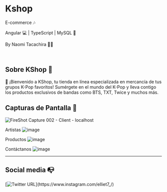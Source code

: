 
# Kshop 

E-commerce 🎶


Angular :computer: | TypeScript | MySQL :floppy_disk:

By Naomi Tacachira :woman_technologist:

<br>

## Sobre KShop :musical_note:

🎉 ¡Bienvenido a KShop, tu tienda en línea especializada en mercancía de tus grupos K-Pop favoritos! Sumérgete en el mundo del K-Pop y lleva contigo los productos exclusivos de bandas como BTS, TXT, Twice y muchos más.


## Capturas de Pantalla :camera_flash:

![FireShot Capture 002 - Client - localhost](https://github.com/EllieT7/Kshop/assets/87090365/659f8652-6d5b-4dfb-b96b-bb2e9b27d72b)


Artistas
![image](https://github.com/EllieT7/Kshop/assets/87090365/069639d7-9dfe-4132-bbe2-58f412980eca)

Productos
![image](https://github.com/EllieT7/Kshop/assets/87090365/a05bd5f6-14ec-44a2-a769-82967fe2a194)

Contáctanos
![image](https://github.com/EllieT7/Kshop/assets/87090365/7f378aca-02c0-4cb6-9184-c45ba508d510)

---

## Social media :mailbox_with_no_mail:
[![Twitter URL](https://img.shields.io/twitter/url?color=%2362D6E6&label=Naomi&logo=instagram&logoColor=%2362D6E6&style=flat-square&url=https%3A%2F%2Fwww.instagram.com%2Falejorc_)](https://www.instagram.com/elliet7_/)


